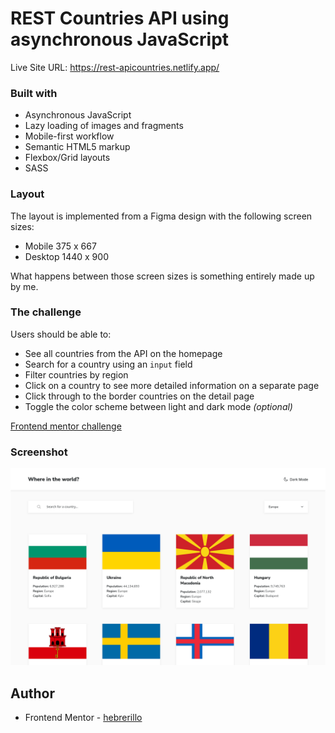 # REST Countries API using asynchronous JavaScript

Live Site URL: https://rest-apicountries.netlify.app/

### Built with

- Asynchronous JavaScript
- Lazy loading of images and fragments
- Mobile-first workflow
- Semantic HTML5 markup
- Flexbox/Grid layouts
- SASS

### Layout
The layout is implemented from a Figma design with the following screen sizes:
- Mobile 375 x 667
- Desktop 1440 x 900

What happens between those screen sizes is something entirely made up by me.

### The challenge

Users should be able to:

- See all countries from the API on the homepage
- Search for a country using an `input` field
- Filter countries by region
- Click on a country to see more detailed information on a separate page
- Click through to the border countries on the detail page
- Toggle the color scheme between light and dark mode *(optional)*

[Frontend mentor challenge](https://www.frontendmentor.io/challenges/rest-countries-api-with-color-theme-switcher-5cacc469fec04111f7b848ca)
### Screenshot

![](./screenshot.png)

## Author

- Frontend Mentor - [hebrerillo](https://www.frontendmentor.io/profile/hebrerillo)

